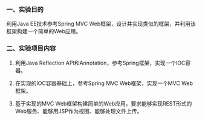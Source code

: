 ### 一、实验目的

利用Java EE技术参考Spring MVC Web框架，设计并实现类似的框架，并利用该框架构建一个简单的Web应用。

### 二、实验项目内容

1. 利用Java Reflection API和Annotation，参考Spring框架，实现一个IOC容器。

2. 在实现的IOC容器基础上，参考Spring MVC Web框架，实现一个MVC Web框架。

3. 基于实现的MVC Web框架构建简单的Web应用，要求能够实现REST形式的Web服务、能够用JSP作为视图、能够处理文件上传。
